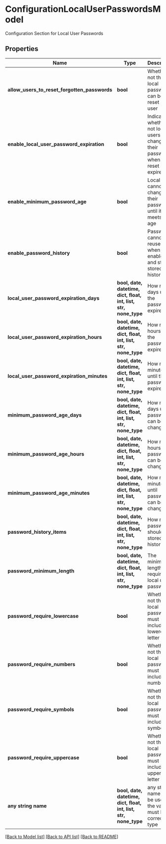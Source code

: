 # ConfigurationLocalUserPasswordsModel

Configuration Section for Local User Passwords

## Properties
Name | Type | Description | Notes
------------ | ------------- | ------------- | -------------
**allow_users_to_reset_forgotten_passwords** | **bool** | Whether or not the local password can be reset by the user | [optional] 
**enable_local_user_password_expiration** | **bool** | Indicates whether or not local users must change their password when it is reset or expires. | [optional] 
**enable_minimum_password_age** | **bool** | Local users cannot change their password until it meets this age | [optional] 
**enable_password_history** | **bool** | Passwords cannot be reused when enabled and still in stored history | [optional] 
**local_user_password_expiration_days** | **bool, date, datetime, dict, float, int, list, str, none_type** | How many days until the password expires | [optional] 
**local_user_password_expiration_hours** | **bool, date, datetime, dict, float, int, list, str, none_type** | How many hours until the password expires | [optional] 
**local_user_password_expiration_minutes** | **bool, date, datetime, dict, float, int, list, str, none_type** | How many minutes until the password expires | [optional] 
**minimum_password_age_days** | **bool, date, datetime, dict, float, int, list, str, none_type** | How many days until password can be changed | [optional] 
**minimum_password_age_hours** | **bool, date, datetime, dict, float, int, list, str, none_type** | How many hours until password can be changed | [optional] 
**minimum_password_age_minutes** | **bool, date, datetime, dict, float, int, list, str, none_type** | How many minutes until password can be changed | [optional] 
**password_history_items** | **bool, date, datetime, dict, float, int, list, str, none_type** | How many passwords should be stored in history. | [optional] 
**password_minimum_length** | **bool, date, datetime, dict, float, int, list, str, none_type** | The minimum length required for local user passwords | [optional] 
**password_require_lowercase** | **bool** | Whether or not the local password must include a lowercase letter | [optional] 
**password_require_numbers** | **bool** | Whether or not the local password must include a number | [optional] 
**password_require_symbols** | **bool** | Whether or not the local password must include a symbol | [optional] 
**password_require_uppercase** | **bool** | Whether or not the local password must include an uppercase letter | [optional] 
**any string name** | **bool, date, datetime, dict, float, int, list, str, none_type** | any string name can be used but the value must be the correct type | [optional]

[[Back to Model list]](../README.md#documentation-for-models) [[Back to API list]](../README.md#documentation-for-api-endpoints) [[Back to README]](../README.md)


